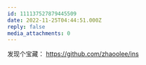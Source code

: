 ```yaml
---
id: 111137527879445509
date: 2022-11-25T04:44:51.000Z
reply: false
media_attachments: 0
---
```


发现个宝藏： https://github.com/zhaoolee/ins 

